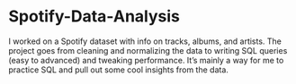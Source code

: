 # Spotify-Data-Analysis
I worked on a Spotify dataset with info on tracks, albums, and artists. The project goes from cleaning and normalizing the data to writing SQL queries (easy to advanced) and tweaking performance. It’s mainly a way for me to practice SQL and pull out some cool insights from the data.
